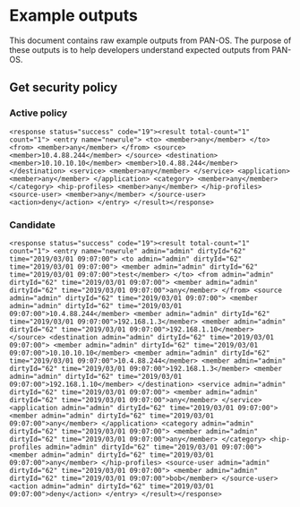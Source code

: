 # Example outputs

This document contains raw example outputs from PAN-OS.
The purpose of these outputs is to help developers understand expected outputs from PAN-OS.

## Get security policy

### Active policy

`<response status="success" code="19"><result total-count="1" count="1">
  <entry name="newrule">
    <to>
      <member>any</member>
    </to>
    <from>
      <member>any</member>
    </from>
    <source>
      <member>10.4.88.244</member>
    </source>
    <destination>
      <member>10.10.10.10</member>
      <member>10.4.88.244</member>
    </destination>
    <service>
      <member>any</member>
    </service>
    <application>
      <member>any</member>
    </application>
    <category>
      <member>any</member>
    </category>
    <hip-profiles>
      <member>any</member>
    </hip-profiles>
    <source-user>
      <member>any</member>
    </source-user>
    <action>deny</action>
  </entry>
</result></response>`

### Candidate

`<response status="success" code="19"><result total-count="1" count="1">
  <entry name="newrule" admin="admin" dirtyId="62" time="2019/03/01 09:07:00">
    <to admin="admin" dirtyId="62" time="2019/03/01 09:07:00">
      <member admin="admin" dirtyId="62" time="2019/03/01 09:07:00">test</member>
    </to>
    <from admin="admin" dirtyId="62" time="2019/03/01 09:07:00">
      <member admin="admin" dirtyId="62" time="2019/03/01 09:07:00">any</member>
    </from>
    <source admin="admin" dirtyId="62" time="2019/03/01 09:07:00">
      <member admin="admin" dirtyId="62" time="2019/03/01 09:07:00">10.4.88.244</member>
      <member admin="admin" dirtyId="62" time="2019/03/01 09:07:00">192.168.1.3</member>
      <member admin="admin" dirtyId="62" time="2019/03/01 09:07:00">192.168.1.10</member>
    </source>
    <destination admin="admin" dirtyId="62" time="2019/03/01 09:07:00">
      <member admin="admin" dirtyId="62" time="2019/03/01 09:07:00">10.10.10.10</member>
      <member admin="admin" dirtyId="62" time="2019/03/01 09:07:00">10.4.88.244</member>
      <member admin="admin" dirtyId="62" time="2019/03/01 09:07:00">192.168.1.3</member>
      <member admin="admin" dirtyId="62" time="2019/03/01 09:07:00">192.168.1.10</member>
    </destination>
    <service admin="admin" dirtyId="62" time="2019/03/01 09:07:00">
      <member admin="admin" dirtyId="62" time="2019/03/01 09:07:00">any</member>
    </service>
    <application admin="admin" dirtyId="62" time="2019/03/01 09:07:00">
      <member admin="admin" dirtyId="62" time="2019/03/01 09:07:00">any</member>
    </application>
    <category admin="admin" dirtyId="62" time="2019/03/01 09:07:00">
      <member admin="admin" dirtyId="62" time="2019/03/01 09:07:00">any</member>
    </category>
    <hip-profiles admin="admin" dirtyId="62" time="2019/03/01 09:07:00">
      <member admin="admin" dirtyId="62" time="2019/03/01 09:07:00">any</member>
    </hip-profiles>
    <source-user admin="admin" dirtyId="62" time="2019/03/01 09:07:00">
      <member admin="admin" dirtyId="62" time="2019/03/01 09:07:00">bob</member>
    </source-user>
    <action admin="admin" dirtyId="62" time="2019/03/01 09:07:00">deny</action>
  </entry>
</result></response>`